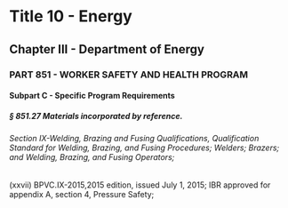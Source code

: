 
# Title 10 - Energy
## Chapter III - Department of Energy
### PART 851 - WORKER SAFETY AND HEALTH PROGRAM
#### Subpart C - Specific Program Requirements
##### § 851.27 Materials incorporated by reference.
###### Section IX-Welding, Brazing and Fusing Qualifications, Qualification Standard for Welding, Brazing, and Fusing Procedures; Welders; Brazers; and Welding, Brazing, and Fusing Operators;

(xxvii) BPVC.IX-2015,2015 edition, issued July 1, 2015; IBR approved for appendix A, section 4, Pressure Safety;
